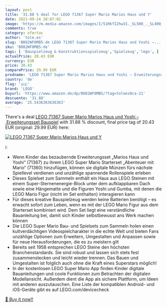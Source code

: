 ```yaml
---
layout: post
title: '31.88 % deal for LEGO 71367 Super Mario Marios Haus und Y'
date: 2021-09-24 20:07:02
image: 'https://m.media-amazon.com/images/I/51HkfI2hw1S._SL500_._SL400_.jpg'
comments: true
category: ofertas
author: 'tole.es'
slug: 'B082WF8MB5-de LEGO 71367 Super Mario Marios Haus und Yoshi –...'
sku: 'B082WF8MB5-de'
tags: [ 'Bauspielzeug & Konstruktionsspielzeug','Spielzeug','lego', ]
actualPrice: 20.43 EUR
currency: EUR
price: 20.43
comparePrice: 29.99 EUR
prodname: 'LEGO 71367 Super Mario Marios Haus und Yoshi – Erweiterungsset  Bauspiel'
country: 'de'
flag: '🇩🇪'
brand: 'LEGO'
buyurl: 'https://www.amazon.de/dp/B082WF8MB5/?tag=tolees0ca-21'
descuento: '31.88'
average: '25.5436363636363'
---
```


There's a deal [LEGO 71367 Super Mario Marios Haus und Yoshi – Erweiterungsset  Bauspiel](https://www.amazon.de/dp/B082WF8MB5/?tag=tolees0ca-21)  with  31.88 % discount, final price tag of  20.43 EUR (original: 29.99 EUR) here:

[![LEGO 71367 Super Mario Marios Haus und Y](https://m.media-amazon.com/images/I/51HkfI2hw1S._SL500_._SL400_.jpg)](https://www.amazon.de/dp/B082WF8MB5/?tag=tolees0ca-21)

ℹ️:

- Wenn Kinder das bezaubernde Erweiterungsset „Marios Haus und Yoshi“ (71367) zu ihrem LEGO Super Mario Starterset „Abenteuer mit Mario“ (71360) hinzufügen, können sie digitale Münzen fürs nächste Spiellevel verdienen und unzählige spannende Rollenspiele erleben
- Dieses Spielset zum Sammeln enthält ein Haus aus LEGO Steinen mit einem Super-Sternenenergie-Block unter dem aufklappbaren Dach sowie eine Hängematte und die Figuren Yoshi und Gumba, mit denen die LEGO Mario Figur (nicht im Set enthalten) interagieren kann
- Für dieses kreative Bauspielzeug werden keine Batterien benötigt – es erwacht sofort zum Leben, wenn es mit der LEGO Mario Figur aus dem Starterset kombiniert wird. Dem Set liegt eine verständliche Bauanleitung bei, damit sich Kinder selbstbewusst ans Werk machen können
- Die LEGO Super Mario Bau- und Spielsets zum Sammeln holen einen kultverdächtigen Videospielcharakter in die echte Welt und bieten Fans unzählige Optionen zum Erweitern, Umgestalten und Anpassen sowie für neue Herausforderungen, die es zu meistern gilt
- Bereits seit 1958 entsprechen LEGO Steine den höchsten Branchenstandards. Sie sind robust und lassen sich stets fest zusammenstecken und leicht wieder trennen. Das Bauen und Umgestalten ist folglich auch ohne die Kraft eines Superstars möglich!
- In der kostenlosen LEGO Super Mario App finden Kinder digitale Bauanleitungen und coole Funktionen zum Betrachten der digitalen Modellansicht. Außerdem dient die App als sichere Plattform, um Ideen mit anderen auszutauschen. Eine Liste der kompatiblen Android- und iOS-Geräte gibt es auf LEGO.com/devicecheck

[🛒 Buy it now!!](https://www.amazon.de/dp/B082WF8MB5/?tag=tolees0ca-21)
